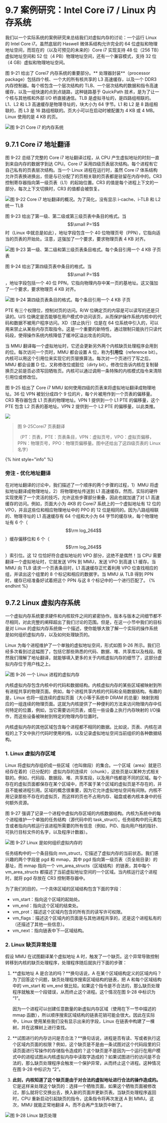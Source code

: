 # 9.7 案例研究：Intel Core i7 / Linux 内存系统

我们以一个实际系统的案例研究来总结我们对虚拟内存的讨论：一个运行 Linux 的 Intel Core i7。虽然底层的 Haswell 微体系结构允许完全的 64 位虚拟和物理地址空间，而现在的（以及可预见的未来的）Core i7 实现支持 48 位（256 TB）虚拟地址空间和 52 位（4 PB）物理地址空间，还有一个兼容模式，支持 32 位（4 GB）虚拟和物理地址空间。

图 9-21 给出了 Corei7 内存系统的重要部分。** 处理器封装**（processor package）包括四个核、一个大的所有核共享的 L3 高速缓存，以及一个 DDR3 内存控制器。每个核包含一个层次结构的 TLB、一个层次结构的数据和指令高速缓存，以及一组快速的点到点链路，这种链路基于 QuickPath 技术，是为了让一个核与其他核和外部 I/O 桥直接通信。TLB 是虚拟寻址的，是四路组相联的。L1、L2 和 L3 高速缓存是物理寻址的，块大小为 64 字节。L1 和 L2 是 8 路组相联的，而 L3 是 16 路组相联的。页大小可以在启动时被配置为 4 KB 或 4 MB。Linux 使用的是 4 KB 的页。

![&#x56FE; 9-21 Core i7 &#x7684;&#x5185;&#x5B58;&#x7CFB;&#x7EDF;](../../.gitbook/assets/0921-corei7-de-nei-cun-xi-tong-.png)

## 9.7.1 Core i7 地址翻译

图 9-22 总结了完整的 Core i7 地址翻译过程，从 CPU 产生虚拟地址的时刻一直到来自内存的数据字到达 CPU。Core i7 采用四级页表层次结构。每个进程有它自己私有的页表层次结构。当一个 Linux 进程在运行时，虽然 Core i7 体系结构允许页表换进换出，但是与已分配了的页相关联的页表都是驻留在内存中的。CR3 控制寄存器指向第一级页表（L1）的起始位置。CR3 的值是每个进程上下文的一部分，每次上下文切换时，CR3 的值都会被恢复。

![&#x56FE; 9-22 Core i7 &#x5730;&#x5740;&#x7FFB;&#x8BD1;&#x7684;&#x6982;&#x51B5;&#x3002;&#x4E3A;&#x4E86;&#x7B80;&#x5316;&#xFF0C;&#x6CA1;&#x6709;&#x663E;&#x793A; i-cache&#x3001;i-TLB &#x548C; L2 &#x7EDF;&#x4E00; TLB](../../.gitbook/assets/09-22%20corei7地址翻译的概况.png)

图 9-23 给出了第一级、第二级或第三级页表中条目的格式。当 $$\small P=1$$ 时（Linux 中就总是如此），地址字段包含一个 40 位物理页号（PPN），它指向适当的页表的开始处。注意，这强加了一个要求，要求物理页表 4 KB 对齐。

![&#x56FE; 9-23 &#x7B2C;&#x4E00;&#x7EA7;&#x3001;&#x7B2C;&#x4E8C;&#x7EA7;&#x548C;&#x7B2C;&#x4E09;&#x7EA7;&#x9875;&#x8868;&#x6761;&#x76EE;&#x683C;&#x5F0F;&#x3002;&#x6BCF;&#x4E2A;&#x6761;&#x76EE;&#x5F15;&#x7528;&#x4E00;&#x4E2A; 4 KB &#x5B50;&#x9875;&#x8868;](../../.gitbook/assets/09-23%20第一级、第二级和第三级页表条目格式.png)

图 9-24 给出了第四级页表中条目的格式。当$$\small P=1$$，地址字段包括一个 40 位 PPN，它指向物理内存中某一页的基地址。这又强加了一个要求，要求物理页 4 KB 对齐。

![&#x56FE; 9-24 &#x7B2C;&#x56DB;&#x7EA7;&#x9875;&#x8868;&#x6761;&#x76EE;&#x7684;&#x683C;&#x5F0F;&#x3002;&#x6BCF;&#x4E2A;&#x6761;&#x76EE;&#x5F15;&#x7528;&#x4E00;&#x4E2A; 4 KB &#x5B50;&#x9875;](../../.gitbook/assets/0924-di-si-ji-ye-biao-tiao-mu-de-ge-shi-.png)

PTE 有三个权限位，控制对页的访问。R/W 位确定页的内容是可以读写的还是只读的。U/S 位确定是否能够在用户模式中访问该页，从而保护操作系统内核中的代码和数据不被用户程序访问。XD（禁止执行）位是在 64 位系统中引入的，可以用来禁止从某些内存页取指令。这是一个重要的新特性，通过限制只能执行只读代码段，使得操作系统内核降低了缓冲区溢出攻击的风险。

当 MMU 翻译每一个虚拟地址时，它还会更新另外两个内核缺页处理程序会用到的位。每次访问一个页时，MMU 都会设置 A 位，称为**引用位**（reference bit）。内核可以用这个引用位来实现它的页替换算法。每次对一个页进行了写之后，MMU 都会设置 D 位，又称修改位或脏位（dirty bit）。修改位告诉内核在复制替换页之前是否必须写回牺牲页。内核可以通过调用一条特殊的内核模式指令来清除引用位或修改位。

图 9-25 给出了 Core i7 MMU 如何使用四级的页表来将虚拟地址翻译成物理地址。36 位 VPN 被划分成四个 9 位的片，每个片被用作到一个页表的偏移量。CR3 寄存器包含 L1 页表的物理地址。VPN 1 提供到一个 L1 PTE 的偏移量，这个 PTE 包含 L2 页表的基地址。VPN 2 提供到一个 L2 PTE 的偏移量，以此类推。

![](../../.gitbook/assets/09-25%20corei7页表翻译.png)

> 图 9-25Corei7 页表翻译 
>
> （PT：页表，PTE：页表条目，VPN：虚拟页号，VPO：虚拟页偏移，PPN：物理页号，PPO：物理页偏移量。图中还给出了这四级页表的 Linux 名字）

{% hint style="info" %}
### 旁注 - 优化地址翻译

在对地址翻译的讨论中，我们描述了一个顺序的两个步骤的过程，1）MMU 将虚拟地址翻译成物理地址，2）将物理地址传送到 L1 高速缓存。然而，实际的硬件实现使用了一个灵活的技巧，允许这些步骤部分重叠，因此也就加速了对 L1 高速缓存的访问。例如，页面大小为 4KB 的 Corei7 系统上的一个虚拟地址有 12 位的 VPO，并且这些位和相应物理地址中的 PPO 的 12 位是相同的。因为八路组相联的、物理寻址的 L1 高速缓存有 64 个组和大小为 64 字节的缓存块，每个物理地址有 6 个（$$\rm log_264$$）缓存偏移位和 6 个（$$\rm log_264$$）索引位。这 12 位恰好符合虚拟地址的 VPO 部分，这绝不是偶然！当 CPU 需要翻译一个虚拟地址时，它就发送 VPN 到 MMU，发送 VPO 到高速 L1 缓存。当 MMU 向 TLB 请求一个页表条目时，L1 高速缓存正忙着利用 VPO 位查找相应的组，并读出这个组里的 8 个标记和相应的数据字。当 MMU 从 TLB 得到 PPN 时，缓存已经准备好试着把这个 PPN 与这 8 个标记中的一个进行匹配了。
{% endhint %}

## 9.7.2 Linux 虚拟内存系统

一个虚拟内存系统要求硬件和内核软件之间的紧密协作。版本与版本之间细节都不尽相同，对此完整的阐释超出了我们讨论的范围。但是，在这一小节中我们的目标是对 Linux 的虚拟内存系统做一个描述，使你能够大致了解一个实际的操作系统是如何组织虚拟内存，以及如何处理缺页的。

Linux 为每个进程维护了一个单独的虚拟地址空间，形式如图 9-26 所示。我们已经多次看到过这幅图了，包括它那些熟悉的代码、数据、堆、共享库以及栈段。既然我们理解了地址翻译，就能够填入更多的关于内核虚拟内存的细节了，这部分虚拟内存位于用户栈之上。

![&#x56FE; 9-26 &#x4E00;&#x4E2A; Linux &#x8FDB;&#x7A0B;&#x7684;&#x865A;&#x62DF;&#x5185;&#x5B58;](../../.gitbook/assets/0926-yi-ge-linux-jin-cheng-de-xu-ni-nei-cun-.png)

内核虚拟内存包含内核中的代码和数据结构。内核虚拟内存的某些区域被映射到所有进程共享的物理页面。例如，每个进程共享内核的代码和全局数据结构。有趣的是，Linux 也将一组连续的虚拟页面（大小等于系统中 DRAM 的总量）映射到相应的一组连续的物理页面。这就为内核提供了一种便利的方法来访问物理内存中任何特定的位置，例如，当它需要访问页表，或在一些设备上执行内存映射的 I/O操作，而这些设备被映射到特定的物理内存位置时。

内核虚拟内存的其他区域包含每个进程都不相同的数据。比如说，页表、内核在进程的上下文中执行代码时使用的栈，以及记录虚拟地址空间当前组织的各种数据结构。

### 1. Linux 虚拟内存区域

Linux 将虚拟内存组织成一些区域（也叫做段）的集合。一个区域（area）就是已经存在着的（已分配的）虚拟内存的连续片（chunk），这些页是以某种方式相关联的。例如，代码段、数据段、堆、共享库段，以及用户栈都是不同的区域。每个存在的虚拟页面都保存在某个区域中，而不属于某个区域的虚拟页是不存在的，并且不能被进程引用。区域的概念很重要，因为它允许虚拟地址空间有间隙。内核不用记录那些不存在的虚拟页，而这样的页也不占用内存、磁盘或者内核本身中的任何额外资源。

图 9-27 强调了记录一个进程中虚拟内存区域的内核数据结构。内核为系统中的每个进程维护一个单独的任务结构（源代码中的 task\_struct）。任务结构中的元素包含或者指向内核运行该进程所需要的所有信息（例如，PID、指向用户栈的指针、可执行目标文件的名字，以及程序计数器）。

![&#x56FE; 9-27 Linux &#x662F;&#x5982;&#x4F55;&#x7EC4;&#x7EC7;&#x865A;&#x62DF;&#x5185;&#x5B58;&#x7684;](../../.gitbook/assets/0927-linux-shi-ru-he-zu-zhi-xu-ni-nei-cun-de-.png)

任务结构中的一个条目指向 mm\_struct，它描述了虚拟内存的当前状态。我们感兴趣的两个字段是 pgd 和 mmap，其中 pgd 指向第一级页表（页全局目录）的基址，而 mmap 指向一个 vm\_area\_structs（区域结构）的链表，其中每个 vm\_area\_structs 都描述了当前虚拟地址空间的一个区域。当内核运行这个进程时，就将 pgd 存放在 CR3 控制寄存器中。

为了我们的目的，一个具体区域的区域结构包含下面的字段：

* vm\_start：指向这个区域的起始处。
* vm\_end：指向这个区域的结束处。
* vm\_prot：描述这个区域内包含的所有页的读写许可权限。
* vm\_flags：描述这个区域内的页面是与其他进程共享的，还是这个进程私有的（还描述了其他一些信息）。
* vm\_next：指向链表中下—区域结构。

### 2. Linux 缺页异常处理

假设 MMU 在试图翻译某个虚拟地址 A 时，触发了一个缺页。这个异常导致控制转移到内核的缺页处理程序，处理程序随后就执行下面的步骤：

1. **虚拟地址 A 是合法的吗？**换句话说，A 在某个区域结构定义的区域内吗？为了回答这个问题，缺页处理程序搜索区域结构的链表，把 A 和每个区域结构中的 vm\_start 和 vm\_end 做比较。如果这个指令是不合法的，那么缺页处理程序就触发一个段错误，从而终止这个进程。这个情况在图 9-28 中标识为 “1”。

   因为一个进程可以创建任意数量的新虚拟内存区域（使用在下一节中描述的 mmap 函数），所以顺序搜索区域结构的链表花销可能会很大。因此在实际中，Linux 使用某些我们没有显示出来的字段，Linux 在链表中构建了一棵树，并在这棵树上进行查找。

2. **试图进行的内存访问是否合法？**换句话说，进程是否有读、写或者执行这个区域内页面的权限？例如，这个缺页是不是由一条试图对这个代码段里的只读页面进行写操作的存储指令造成的？这个缺页是不是因为一个运行在用户模式中的进程试图从内核虚拟内存中读取字造成的？如果试图进行的访问是不合法的，那么缺页处理程序会触发一个保护异常，从而终止这个进程。这种情况在图 9-28 中标识为 “2”。
3. **此刻，内核知道了这个缺页是由于对合法的虚拟地址进行合法的操作造成的。** 它是这样来处理这个缺页的：选择一个牺牲页面，如果这个牺牲页面被修改过，那么就将它交换出去，换入新的页面并更新页表。当缺页处理程序返回时，CPU 重新启动引起缺页的指令，这条指令将再次发送 A 到 MMU。这次，MMU 就能正常地翻译 A，而不会再产生缺页中断了。

![&#x56FE; 9-28 Linux &#x7F3A;&#x9875;&#x5904;&#x7406;](../../.gitbook/assets/0928-linux-que-ye-chu-li-.png)

